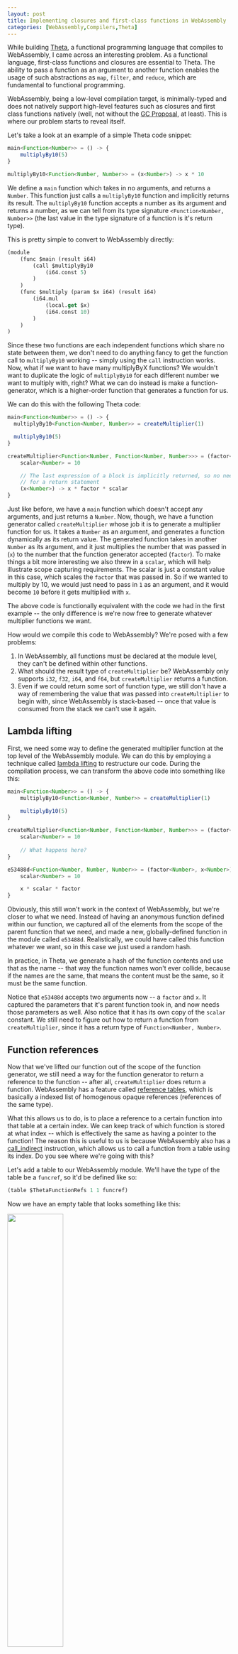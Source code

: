 ```yaml
---
layout: post
title: Implementing closures and first-class functions in WebAssembly
categories: [WebAssembly,Compilers,Theta]
---
```


While building [Theta](https://github.com/alexdovzhanyn/ThetaLang), a functional programming language that compiles to WebAssembly,
I came across an interesting problem. As a functional language, first-class functions and closures are essential to Theta. The
ability to pass a function as an argument to another function enables the usage of such abstractions as `map`, `filter`, and `reduce`,
which are fundamental to functional programming. 

WebAssembly, being a low-level compilation target, is minimally-typed and does not
natively support high-level features such as closures and first class functions natively (well, not without the
[GC Proposal](https://github.com/WebAssembly/gc), at least). This is where our problem starts to reveal itself.

Let's take a look at an example of a simple Theta code snippet:

```typescript
main<Function<Number>> = () -> {
    multiplyBy10(5)
}

multiplyBy10<Function<Number, Number>> = (x<Number>) -> x * 10
```

We define a `main` function which takes in no arguments, and returns a `Number`. This function just calls a `multiplyBy10` function
and implicitly returns its result. The `multiplyBy10` function accepts a number as its argument and returns a number, as we
can tell from its type signature `<Function<Number, Number>>` (the last value in the type signature of a function is
it's return type).

This is pretty simple to convert to WebAssembly directly:

```clojure
(module 
    (func $main (result i64)
        (call $multiplyBy10
            (i64.const 5)
        )
    )
    (func $multiply (param $x i64) (result i64)
        (i64.mul
            (local.get $x)
            (i64.const 10)
        )
    )
)
```

Since these two functions are each independent functions which share no state between them, we don't need to do anything fancy
to get the function call to `multiplyBy10` working -- simply using the `call` instruction works. Now, what if we want to have many
multiplyByX functions? We wouldn't want to duplicate the logic of `multiplyBy10` for each different number we want to multiply with,
right? What we can do instead is make a function-generator, which is a higher-order function that generates a function for us.

We can do this with the following Theta code:

```typescript
main<Function<Number>> = () -> {
  multiplyBy10<Function<Number, Number>> = createMultiplier(1)

  multiplyBy10(5)
}

createMultiplier<Function<Number, Function<Number, Number>>> = (factor<Number>) -> {
    scalar<Number> = 10

    // The last expression of a block is implicitly returned, so no need
    // for a return statement
    (x<Number>) -> x * factor * scalar
}
```

Just like before, we have a `main` function which doesn't accept any arguments, and just returns a `Number`. Now, though, we have a
function generator called `createMultiplier` whose job it is to generate a multiplier function for us. It takes a `Number` as an 
argument, and generates a function dynamically as its return value. The generated function takes in another `Number` as its 
argument, and it just multiplies the number that was passed in (`x`) to the number that the function generator
accepted (`factor`). To make things a bit more interesting we also threw in a `scalar`, which will help illustrate scope capturing
requirements. The scalar is just a constant value in this case, which scales the `factor` that was passed in. So if we wanted to
multiply by 10, we would just need to pass in `1` as an argument, and it would become `10` before it gets multiplied with `x`.

The above code is functionally equivalent with the code we had in the first example -- the only difference is we're now free to
generate whatever multiplier functions we want. 

How would we compile this code to WebAssembly? We're posed with a few problems:

1. In WebAssembly, all functions must be declared at the module level, they can't be defined within other functions.
2. What should the result type of `createMultiplier` be? WebAssembly only supports `i32`, `f32`, `i64`, and `f64`, but `createMultiplier` returns a function.
3. Even if we could return some sort of function type, we still don't have a way of remembering the value that was passed into `createMultiplier` to begin with, since WebAssembly is stack-based -- once that value is consumed from the stack we can't use it again.

## Lambda lifting
First, we need some way to define the generated multiplier function at the top level of the WebAssembly module. We can do this by employing a technique called [lambda lifting](https://en.wikipedia.org/wiki/Lambda_lifting) to restructure our code. During the compilation
process, we can transform the above code into something like this:

```typescript
main<Function<Number>> = () -> {
    multiplyBy10<Function<Number, Number>> = createMultiplier(1)

    multiplyBy10(5)
}

createMultiplier<Function<Number, Function<Number, Number>>> = (factor<Number>) -> {
    scalar<Number> = 10
    
    // What happens here?
}

e53488d<Function<Number, Number, Number>> = (factor<Number>, x<Number>) -> {
    scalar<Number> = 10

    x * scalar * factor
}
```

Obviously, this still won't work in the context of WebAssembly, but we're closer to what we need. Instead of having an anonymous function defined within our function,
we captured all of the elements from the scope of the parent function that we need, and made a new, globally-defined function in the module called `e53488d`. Realistically,
we could have called this function whatever we want, so in this case we just used a random hash. 

In practice, in Theta, we generate a hash of the function contents and use that
as the name -- that way the function names won't ever collide, because if the names are the same, that means the content must be the same, so it must be the same function. 

Notice that `e53488d` accepts two arguments now -- a `factor` and `x`. It captured the parameters that it's parent function took in, and now needs those parameters as well. Also 
notice that it has its own copy of the `scalar` constant. We still need to figure out how to return a function from `createMultiplier`, since it has a return type 
of `Function<Number, Number>`.

## Function references
Now that we've lifted our function out of the scope of the function generator, we still need a way for the function generator to return a reference to the function -- after all,
`createMultiplier` does return a function. WebAssembly has a feature called [reference tables](https://webassembly.github.io/reference-types/core/syntax/modules.html#syntax-table),
which is basically a indexed list of homogenous opaque references (references of the same type). 

What this allows us to do, is to place a reference to a certain function into that table at a certain index. We can keep track of which function is stored at what index -- 
which is effectively the same as having a pointer to the function! The reason this is useful to us is because WebAssembly also has a 
[call_indirect](https://developer.mozilla.org/en-US/docs/WebAssembly/Reference/Control_flow/call) instruction, which allows us to call a function from a table using its index. 
Do you see where we're going with this?

Let's add a table to our WebAssembly module. We'll have the type of the table be a `funcref`, so it'd be defined like so:

```clojure
(table $ThetaFunctionRefs 1 1 funcref)
```
Now we have an empty table that looks something like this:

<img src="/images/webassembly-closures/function_table_empty.svg" style="width: 50%;" />

Whenever we compile a function into WebAssembly, we can make sure to also add it to our function table. So our example above would fill out the function table like so:

<img src="/images/webassembly-closures/function_table_half.svg" style="width: 50%;" />

At this point in the compilation process we don't yet have a function table entry for the createMultiplier function because we haven't finished generating it yet, we've only
generated the child function.

Now, we can return the index of the lambda-lifted function as an `i32`, since the indices of WASM tables are `i32`s. Our final generated webassembly (ignoring the main
function, for now) module becomes:

```clojure
(module
 (table $ThetaFunctionRefs 2 2 funcref) ;; Provision a function table with size 2
 (elem $0 (i32.const 0) $e53488d $createMultiplier) ;; Add our 2 functions

 (func $e53488d (param $factor i64) (param $x i64) (result i64)
  (local $scalar i64) ;; scalar<Number> = 10
  (local.set $scalar
    (i64.const 10)
  )
  (i64.mul ;; x * factor * scalar
   (i64.mul
    (local.get $x)
    (local.get $factor)
   )
   (i64.const 10)
  )
 )

 (func $createMultiplier (param $factor i64) (result i32)
  (local $scalar i64) ;; scalar<Number> = 10
  (local.set $scalar
    (i64.const 10)
  )

  i32.const 1 ;; Returns the index of function $e53488d
 )
)
```

Notice that the return type of `createMultiplier` is now an `i32`. This is because it's now going to be returning a _pointer_ to a function. We're well on our way,
but we're still missing some things. Namely, the createMultiplier function doesn't actually do anything with the `$factor` that gets passed in -- it kind of just
ignores it and returns a refernce to a whole other function. 

## Closures
In order to tie these two functions together we need some way of storing the `$factor` that was passed in, for use later in our `$e53488d` function. We can't use
the stack to do this, because we don't know _when_ that value will be used (at least, not while we're compiling the `$createMultiplier` function).

We do have somewhere else we can put that value, though. WebAssembly also features a flat [memory](https://webassembly.github.io/spec/core/syntax/modules.html#memories),
which is a list of raw bytes. We can put anything we want in here. In order to use memory, we have to define it in our module:

```clojure
(memory $0 1 10)
```

Memory in WebAssembly is defined by giving it a name (`$0` in this case), followed by an _initial page size_, and then a _max page size_. A page of memory is 64kb in WASM,
which is more than enough for our purposes here. We set 1 page as the initial size, and arbitrarily set 10 as the maximum size (you'd probably want to set this to something
more suitable for your needs). Now we'll be able to add any data we want into memory, and then retrieve it when we need it.

The thing is, we can't just throw our `$factor` into some random memory address and then load it later. Well, we kind of can, and will, but it's a bit more complicated
than that. When we call `$createMultiplier`, we want it to store the `$factor` somewhere in memory so that when `$e53488d` is called, we have access to it. `$e53488d` takes
`$factor` as one of its arguments, so we need to have that loaded onto the stack before we use the `$call_indirect` instruction to execute it.

We need some way of tracking which arguments have already been passed in, and how many we are still expecting to be passed in, before we can go ahead and execute the function
-- so that we can place everything onto the stack before the `$call_indirect`.

We can use a sort of partial function application approach to call the lambda-lifted function. As its parent function gets called and arguments get passed in, we know we 
will need those parameters, in the same order, to call our lifted function. What we can do is have the parent function "partially apply" arguments to the lifted function
during its execution. There are a few things we want to store in memory so that we can correctly implement the partial application flow:

- The table index of the function that this partial application is for.
- The remaining arity (number of arguments the function still requires) of the function.
- Each argument that has been applied to the function so far.

What we can do is provision a custom data structure, which we'll call a "closure", to store the information we need. This approach will need some sort of garbage collection
to make sure we actually have space in memory to store things, but that's out of the scope of this article so we won't cover that here.

Our closure would be laid out in memory like so:

<img src="/images/webassembly-closures/closure_memory_layout.svg" style="width: 75%;" />

We'll store the closure as contiguous chunk of bytes into memory. Here we'll store an `i32` for the function pointer, which will use 4 bytes. In the next available
memory address we'll store the remaining arity of the function -- this is how many arguments we still need to be passed in before the function can be executed. We'll
use an `i32` for this as well, so that'll take another 4 bytes. 

The next section of the closure is going to be all of the addresses of the arguments we want to store. Each argument address will be an `i32` as well, so they'll each take
up 4 bytes.

Now, instead of returning the function pointer, we can return a pointer to the closure.

Here's how it works:

When we come across a function invocation of a function that has been lambda-lifted, we provision a closure in memory for it. The function index will just be the index of the
lifted function in the function table. The arity will start at the number of parameters that function expects. Immediately, we'll add the parameters of the parent function
into the closure. We need to store the argument somewhere in memory, and then store an `i32` pointing to that memory address into the closure. 

In order to save some space, we can insert the arguments backwards in the closure, meaning the first argument address would get stored in the last argument memory address position
in the closure. We can easily calculate which position an argument should go into, by doing using the formula: `closure_addr + 8 + (rem_arity * 4)`. Whenever we add an argument
address to the closure, we decrement the remaining arity by one. Once remaining arity hits 0, we know we can execute the function!

## Putting it all together

Let's walk through what we just described within the context of the example from above.

```typescript
main<Function<Number>> = () -> {
  multiplyBy10<Function<Number, Number>> = createMultiplier(1)

  multiplyBy10(5)
}

createMultiplier<Function<Number, Function<Number, Number>>> = (factor<Number>) -> {
    scalar<Number> = 10

    // The last expression of a block is implicitly returned, so no need
    // for a return statement
    (x<Number>) -> x * factor * scalar
}
```

gets translated into:

```clojure
(module
 (type $0 (func (param i64 i64) (result i64)))
 (type $1 (func (param i64) (result i32)))
 (type $2 (func (param i32 i32)))
 (type $3 (func (result i64)))
 (memory $0 1 10)
 (table $ThetaFunctionRefs 3 3 funcref)
 (elem $0 (i32.const 0) $main $createMultiplier $e53488d)
 (func $Theta.Function.populateClosure (param $closure_mem_addr i32) (param $param_addr i32)
  (local $arity i32)
  (local.set $arity
   (i32.load
    (i32.add
     (local.get $closure_mem_addr)
     (i32.const 4)
    )
   )
  )
  (i32.store offset=4
   (local.get $closure_mem_addr)
   (i32.sub
    (local.get $arity)
    (i32.const 1)
   )
  )
  (i32.store offset=4
   (i32.add
    (local.get $closure_mem_addr)
    (i32.mul
     (local.get $arity)
     (i32.const 4)
    )
   )
   (local.get $param_addr)
  )
 )
 (func $main (result i64)
  (local $multiplyBy10 i32)
  (local.set $multiplyBy10
   (call_indirect (type $1)
    (i64.const 1)
    (i32.const 1)
   )
  )
  (i64.store
   (i32.const 0)
   (i64.const 5)
  )
  (call $Theta.Function.populateClosure
   (local.get $multiplyBy10)
   (i32.const 0)
  )
  (if (result i64)
   (i32.eqz
    (i32.load offset=4
     (local.get $multiplyBy10)
    )
   )
   (then
    (call_indirect (type $0)
     (i64.load
      (i32.load offset=12
       (local.get $multiplyBy10)
      )
     )
     (i64.load
      (i32.load offset=8
       (local.get $multiplyBy10)
      )
     )
     (i32.load
      (local.get $multiplyBy10)
     )
    )
   )
   (else
    (i64.const -1)
   )
  )
 )
 (func $e53488d (param $factor i64) (param $x i64) (result i64)
  (i64.mul
   (i64.mul
    (local.get $x)
    (local.get $factor)
   )
   (i64.const 10)
  )
 )
 (func $createMultiplier (param $factor i64) (result i32)
  (local $scalar i32)
  (i64.store
   (i32.const 8)
   (local.get $factor)
  )
  (i32.store
   (i32.const 16)
   (i32.const 2)
  )
  (i32.store offset=4
   (i32.const 16)
   (i32.const 1)
  )
  (i32.store offset=12
   (i32.const 16)
   (i32.const 8)
  )
  (i32.const 16)
 )
)
```

It looks like a lot, so lets step through it. When we call `$main`, we store the result of `call_indirect` into
a local called `$multiplyBy10`:

```clojure
(local.set $multiplyBy10
 (call_indirect (type $1)
  (i64.const 1)
  (i32.const 1)
 )
)
```

The call_indirect instruction takes in any arguments that the function needs, and then calls the function at the specified
function index. In this case, we're passing in 1 as the argument, and calling the function at index 1 in the function table.
That function is our `$createMultiplier` function. Lets jump there now.

```clojure
 (func $createMultiplier (param $factor i64) (result i32)
  (local $scalar i32)
  (i64.store
   (i32.const 8)
   (local.get $factor)
  )
  (i32.store
   (i32.const 16)
   (i32.const 2)
  )
  (i32.store offset=4
   (i32.const 16)
   (i32.const 1)
  )
  (i32.store offset=12
   (i32.const 16)
   (i32.const 8)
  )
  (i32.const 16)
 )
```

When this function gets invoked, it immediately stores the passed `$factor` into memory -- in this case at address 8. Next,
it creates a closure, where we see the `i32.store` calls. The closure is being stored at address 16 in memory.

First, it stores a 2 at address 16. This is the function index of the function we want to call (`$e53488d`). Then, it stores the 
remaining arity as 1, also at address 16, but with an offset of 4, so this will insert into memory address 20. This is a bit 
of a shortcut, because technically `$e53488d` has an arity of 2, but the compiler knows that we're about to store an argument,
so rather than storing an arity of 2 and then immediately decrementing it to 1, we can just store 1 right away.

As expected, we next store the address of the argument that we want to pass into the closure. Notice that this is being stored
at address 16, with an offset of 12, which gives us the effective address of 28. Also notice that we skipped address 24. We're
leaving this empty for the second parameter.

The `$createMultiplier` function then just returns 16, which is the memory address at which the closure was stored. Now let's go 
back to where we called the function in the first place.

```clojure
 (func $main (result i64)
  (local $multiplyBy10 i32)
  (local.set $multiplyBy10
   (call_indirect (type $1)
    (i64.const 1)
    (i32.const 1)
   )
  ) ;; <- We are here
  (i64.store
   (i32.const 0)
   (i64.const 5)
  )
  (call $Theta.Function.populateClosure
   (local.get $multiplyBy10)
   (i32.const 0)
  )
  (if (result i64)
   (i32.eqz
    (i32.load offset=4
     (local.get $multiplyBy10)
    )
   )
   (then
    (call_indirect (type $0)
     (i64.load
      (i32.load offset=12
       (local.get $multiplyBy10)
      )
     )
     (i64.load
      (i32.load offset=8
       (local.get $multiplyBy10)
      )
     )
     (i32.load
      (local.get $multiplyBy10)
     )
    )
   )
   (else
    (i64.const -1)
   )
  )
 )
```

Okay, now the closure pointer is stored into the local `$multiplyBy10`. The next thing we do is store the 5 into memory (remember, 
our source code immediately calls the returned function with an argument of 5). Now that our argument is in memory, we can proceed
to place its address into the closure as well. I've put together a `$populateClosure` helper function, which just takes in a
`closure_mem_addr` and a `param_addr`, and inserts the `param_addr` at the appropriate place in the closure, and also decrements
the arity. We don't want to have to rewrite that logic every time.

Next, we check if the arity of our closure equals zero:

```clojure
  (if (result i64)
   (i32.eqz
    (i32.load offset=4 ;; Offset 4 is where the arity is in the closure
     (local.get $multiplyBy10)
    )
   )
```

if it does, we `call_indirect` the function at the closure pointer address:

```clojure
   (then
    (call_indirect (type $0) 
     (i64.load
      (i32.load offset=12 ;; Load the first argument. This will give us the address of where the argument was stored
       (local.get $multiplyBy10)
      )
     )
     (i64.load
      (i32.load offset=8
       (local.get $multiplyBy10)
      )
     )
     (i32.load
      (local.get $multiplyBy10)
     )
    )
   )
```

Here, we use `i32.load` to load the argument address from the closure. Remember that we stored the arguments backwards,
so the last argument in the closure is really the first argument to the parameter. Once we load the address, we need
to read the actual number from that address using `i64.load`, which will give us 1 in the case of the first argument.

Finally, we use `local.get $multiplyBy10` to get the closure pointer, and then read at that address without an offset,
to get the function index for that closure. That gets passed into the `call_indirect` as well.

This will call our function with the intended arguments, and now we have first-class functions and closures implemented
in WebAssembly!
